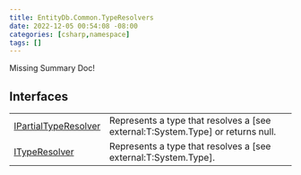 ```yaml
---
title: EntityDb.Common.TypeResolvers
date: 2022-12-05 00:54:08 -08:00
categories: [csharp,namespace]
tags: []
---
```


Missing Summary Doc!
## Interfaces
<table><tr><td><a href='/posts/csharp.member.entitydb.common.typeresolvers.ipartialtyperesolver/'>IPartialTypeResolver</a></td><td>
Represents a type that resolves a [see external:T:System.Type] or returns null.
</td></tr><tr><td><a href='/posts/csharp.member.entitydb.common.typeresolvers.ityperesolver/'>ITypeResolver</a></td><td>
Represents a type that resolves a [see external:T:System.Type].
</td></tr></table>
